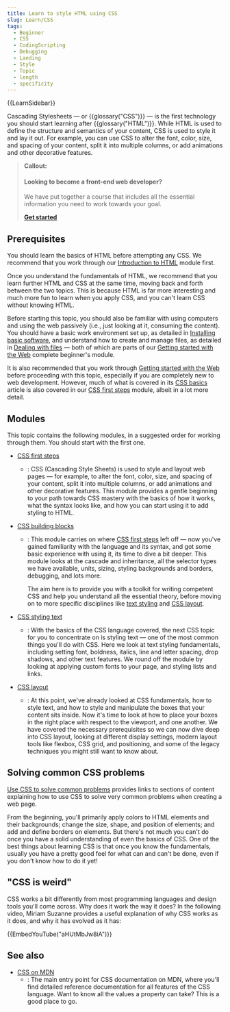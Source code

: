 ```yaml
---
title: Learn to style HTML using CSS
slug: Learn/CSS
tags:
  - Beginner
  - CSS
  - CodingScripting
  - Debugging
  - Landing
  - Style
  - Topic
  - length
  - specificity
---
```

{{LearnSidebar}}

Cascading Stylesheets — or {{glossary("CSS")}} — is the first technology you should start learning after {{glossary("HTML")}}. While HTML is used to define the structure and semantics of your content, CSS is used to style it and lay it out. For example, you can use CSS to alter the font, color, size, and spacing of your content, split it into multiple columns, or add animations and other decorative features.

> **Callout:**
>
> #### Looking to become a front-end web developer?
>
> We have put together a course that includes all the essential information you need to
> work towards your goal.
>
> [**Get started**](/en-US/docs/Learn/Front-end_web_developer)

## Prerequisites

You should learn the basics of HTML before attempting any CSS. We recommend that you work through our [Introduction to HTML](/en-US/docs/Learn/HTML/Introduction_to_HTML) module first.

Once you understand the fundamentals of HTML, we recommend that you learn further HTML and CSS at the same time, moving back and forth between the two topics. This is because HTML is far more interesting and much more fun to learn when you apply CSS, and you can't learn CSS without knowing HTML.

Before starting this topic, you should also be familiar with using computers and using the web passively (i.e., just looking at it, consuming the content). You should have a basic work environment set up, as detailed in [Installing basic software](/en-US/docs/Learn/Getting_started_with_the_web/Installing_basic_software), and understand how to create and manage files, as detailed in [Dealing with files](/en-US/docs/Learn/Getting_started_with_the_web/Dealing_with_files) — both of which are parts of our [Getting started with the Web](/en-US/docs/Learn/Getting_started_with_the_web) complete beginner's module.

It is also recommended that you work through [Getting started with the Web](/en-US/docs/Learn/Getting_started_with_the_web) before proceeding with this topic, especially if you are completely new to web development. However, much of what is covered in its [CSS basics](/en-US/docs/Learn/Getting_started_with_the_web/CSS_basics) article is also covered in our [CSS first steps](/en-US/docs/Learn/CSS/First_steps) module, albeit in a lot more detail.

## Modules

This topic contains the following modules, in a suggested order for working through them. You should start with the first one.

- [CSS first steps](/en-US/docs/Learn/CSS/First_steps)
  - : CSS (Cascading Style Sheets) is used to style and layout web pages — for example, to alter the font, color, size, and spacing of your content, split it into multiple columns, or add animations and other decorative features. This module provides a gentle beginning to your path towards CSS mastery with the basics of how it works, what the syntax looks like, and how you can start using it to add styling to HTML.

- [CSS building blocks](/en-US/docs/Learn/CSS/Building_blocks)
  - : This module carries on where [CSS first steps](/en-US/docs/Learn/CSS/First_steps) left off — now you've gained familiarity with the language and its syntax, and got some basic experience with using it, its time to dive a bit deeper. This module looks at the cascade and inheritance, all the selector types we have available, units, sizing, styling backgrounds and borders, debugging, and lots more.

    The aim here is to provide you with a toolkit for writing competent CSS and help you understand all the essential theory, before moving on to more specific disciplines like [text styling](/en-US/docs/Learn/CSS/Styling_text) and [CSS layout](/en-US/docs/Learn/CSS/CSS_layout).

- [CSS styling text](/en-US/docs/Learn/CSS/Styling_text)
  - : With the basics of the CSS language covered, the next CSS topic for you to concentrate on is styling text — one of the most common things you'll do with CSS. Here we look at text styling fundamentals, including setting font, boldness, italics, line and letter spacing, drop shadows, and other text features. We round off the module by looking at applying custom fonts to your page, and styling lists and links.

- [CSS layout](/en-US/docs/Learn/CSS/CSS_layout)
  - : At this point, we've already looked at CSS fundamentals, how to style text, and how to style and manipulate the boxes that your content sits inside. Now it's time to look at how to place your boxes in the right place with respect to the viewport, and one another. We have covered the necessary prerequisites so we can now dive deep into CSS layout, looking at different display settings, modern layout tools like flexbox, CSS grid, and positioning, and some of the legacy techniques you might still want to know about.

## Solving common CSS problems

[Use CSS to solve common problems](/en-US/docs/Learn/CSS/Howto) provides links to sections of content explaining how to use CSS to solve very common problems when creating a web page.

From the beginning, you'll primarily apply colors to HTML elements and their backgrounds; change the size, shape, and position of elements; and add and define borders on elements. But there's not much you can't do once you have a solid understanding of even the basics of CSS. One of the best things about learning CSS is that once you know the fundamentals, usually you have a pretty good feel for what can and can't be done, even if you don't know how to do it yet!

## "CSS is weird"

CSS works a bit differently from most programming languages and design tools you'll come across. Why does it work the way it does? In the following video, Miriam Suzanne provides a useful explanation of why CSS works as it does, and why it has evolved as it has:

{{EmbedYouTube("aHUtMbJw8iA")}}

## See also

- [CSS on MDN](/en-US/docs/Web/CSS)
  - : The main entry point for CSS documentation on MDN, where you'll find detailed reference documentation for all features of the CSS language. Want to know all the values a property can take? This is a good place to go.
